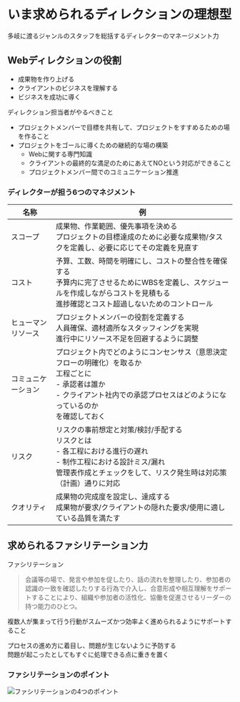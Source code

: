 # いま求められるディレクションの理想型

多岐に渡るジャンルのスタッフを総括するディレクターのマネージメント力

## Webディレクションの役割

- 成果物を作り上げる
- クライアントのビジネスを理解する
- ビジネスを成功に導く

ディレクション担当者がやるべきこと

- プロジェクトメンバーで目標を共有して、プロジェクトをすすめるための場を作ること
- プロジェクトをゴールに導くための継続的な場の構築
  - Webに関する専門知識
  - クライアントの最終的な満足のためにあえてNOという対応ができること
  - プロジェクトメンバー間でのコミュニケーション推進

### ディレクターが担う6つのマネジメント

|名称|例|
|--|--|
|スコープ|成果物、作業範囲、優先事項を決める <br> プロジェクトの目標達成のために必要な成果物/タスクを定義し、必要に応じてその定義を見直す|
|コスト|予算、工数、時間を明確にし、コストの整合性を確保する <br> 予算内に完了させるためにWBSを定義し、スケジュールを作成しながらコストを見積もる <br> 進捗確認とコスト超過しないためのコントロール|
|ヒューマンリソース|プロジェクトメンバーの役割を定義する <br> 人員確保、適材適所なスタッフィングを実現 <br> 進行中にリソース不足を回避するように調整|
|コミュニケーション|プロジェクト内でどのようにコンセンサス（意思決定フローの明確化）を取るか <br> 工程ごとに <br> - 承認者は誰か <br> - クライアント社内での承認プロセスはどのようになっているのか <br> を確認しておく|
|リスク|リスクの事前想定と対策/検討/手配する <br> リスクとは <br> - 各工程における進行の遅れ <br> - 制作工程における設計ミス/漏れ <br> 管理表作成とチェックをして、リスク発生時は対応策（計画）通りに対応|
|クオリティ|成果物の完成度を設定し、達成する <br> 成果物が要求/クライアントの隠れた要求/使用に適している品質を満たす|

## 求められるファシリテーション力

ファシリテーション  
> 会議等の場で、発言や参加を促したり、話の流れを整理したり、参加者の認識の一致を確認したりする行為で介入し、合意形成や相互理解をサポートすることにより、組織や参加者の活性化、協働を促進させるリーダーの持つ能力のひとつ。

複数人が集まって行う行動がスムーズかつ効率よく進められるようにサポートすること

プロセスの進め方に着目し、問題が生じないように予防する  
問題が起こったとしてもすぐに処理できる点に重きを置く

### ファシリテーションのポイント

![ファシリテーションの4つのポイント](./img/ファシリテーションの4つのポイント.png)
